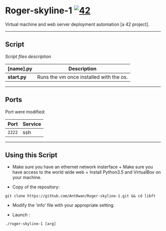 # Roger-skyline-1 [![42](https://i.imgur.com/9NXfcit.jpg)](i.imgur.com/9NXfcit.jpg)

Virtual machine and web server deployment automation [a 42 project].

---

## Script

_Script files description_

| [name].py | Description |
| --- | --- |
| **start.py** | Runs the vm once installed with the os.|

---

## Ports

Port were modified:

| Port | Service |
| --- | --- |
| `2222` | ssh |

---

## Using this Script

- Make sure you have an ethernet network insterface + Make sure you have access to the world wide web +  Install Python3.5 and VirtualBox on your machine.

- Copy of the repository:

```shell=
git clone https://github.com/Ant0wan/Roger-skyline-1.git && cd libft
```

- Modify the 'info' file with your appropriate setting.

- Launch :

```shell=
./roger-skyline-1 [arg]
```
